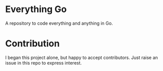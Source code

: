 # Everything Go

A repository to code everything and anything in Go.

# Contribution

I began this project alone, but happy to accept contributors. Just raise an issue in this repo to express interest.
